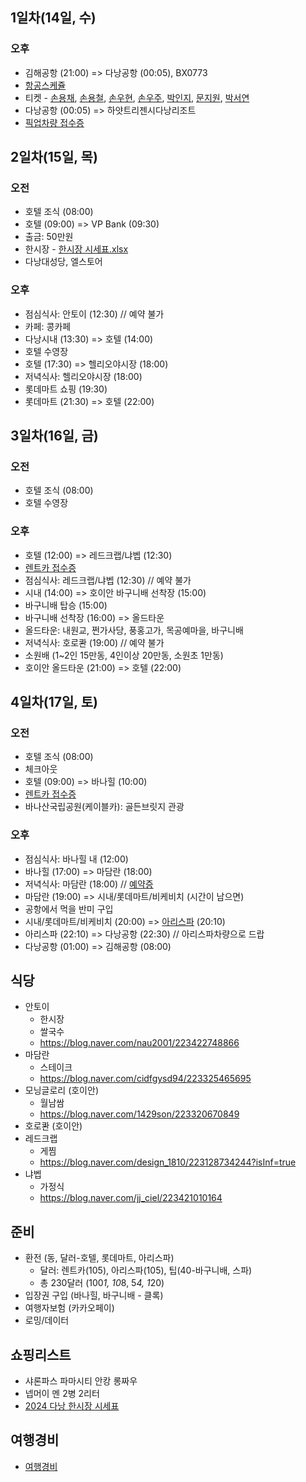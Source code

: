 ## 1일차(14일, 수)
### 오후
- 김해공항 (21:00) => 다낭공항 (00:05), BX0773
- [항공스케쥴](./항공스케쥴.png)
- 티켓 - [손용채](./인보이스/항공권_SON_YONGCHAE.pdf), [손용철](./인보이스/항공권_SON_YONGCHEOL.pdf), [손우현](./인보이스/항공권_SON_WOOHYEON.pdf), [손우주](./인보이스/항공권_SON_WOOJOO.pdf), [박인지](./인보이스/항공권_PARK_INJI.pdf), [문지원](./인보이스/항공권_MUN_JIWON.pdf), [박서연](./인보이스/항공권_PARK_SEOYEON.pdf)
- 다낭공항 (00:05) => 하얏트리젠시다낭리조트
- [픽업차량 접수증](./인보이스/픽업차량_접수증_0815.png)


## 2일차(15일, 목) 
### 오전
- 호텔 조식 (08:00)
- 호텔 (09:00) => VP Bank (09:30)
- 출금: 50만원
- 한시장 - [한시장 시세표.xlsx](./한시장%20시세표.xlsx)
- 다낭대성당, 엘스토어
### 오후
- 점심식사: 안토이 (12:30) // 예약 불가
- 카페: 콩카페
- 다낭시내 (13:30) => 호텔 (14:00)
- 호텔 수영장
- 호텔 (17:30) => 헬리오야시장 (18:00)
- 저녁식사: 헬리오야시장 (18:00)
- 롯데마트 쇼핑 (19:30)
- 롯데마트 (21:30) =>  호텔 (22:00)


## 3일차(16일, 금)
### 오전
- 호텔 조식 (08:00)
- 호텔 수영장
### 오후
- 호텔 (12:00) => 레드크랩/냐벱 (12:30)
- [렌트카 접수증](./인보이스/렌트카_접수증_0816.png)
- 점심식사: 레드크랩/냐벱 (12:30) // 예약 불가
- 시내 (14:00) => 호이안 바구니배 선착장 (15:00)
- 바구니배 탑승 (15:00)
- 바구니배 선착장 (16:00) => 올드타운
- 올드타운: 내원교, 쩐가사당, 풍홍고가, 목공예마을, 바구니배
- 저녁식사: 호로콴 (19:00) // 예약 불가
- 소원배 (1~2인 15만동, 4인이상 20만동, 소원초 1만동)
- 호이안 올드타운 (21:00) => 호텔 (22:00)


## 4일차(17일, 토)
### 오전
- 호텔 조식 (08:00)
- 체크아웃
- 호텔 (09:00) => 바나힐 (10:00)
- [렌트카 접수증](./인보이스/렌트카_접수증_0817.png)
- 바나산국립공원(케이블카): 골든브릿지 관광
### 오후
- 점심식사:  바나힐 내 (12:00)
- 바나힐 (17:00) => 마담란 (18:00)
- 저녁식사: 마담란 (18:00) // [예약증](./인보이스/마담란_예약증.pdf)
- 마담란 (19:00) => 시내/롯데마트/비케비치 (시간이 남으면)
- 공항에서 먹을 반미 구입
- 시내/롯데마트/비케비치 (20:00) => [아리스파](https://cafe.naver.com/happyibook/3513452) (20:10)
- 아리스파 (22:10) => 다낭공항 (22:30) // 아리스파차량으로 드랍
- 다낭공항 (01:00) => 김해공항 (08:00)

## 식당
- 안토이
	- 한시장
	- 쌀국수
	- https://blog.naver.com/nau2001/223422748866
- 마담란
	- 스테이크
	- https://blog.naver.com/cidfgysd94/223325465695
- 모닝글로리 (호이안)
	- 월남쌈
	- https://blog.naver.com/1429son/223320670849
- 호로콴 (호이안)
- 레드크랩
	- 게찜
	- https://blog.naver.com/design_1810/223128734244?isInf=true
- 냐벱
	- 가정식
	- https://blog.naver.com/jj_ciel/223421010164

## 준비
- 환전 (동, 달러-호텔, 롯데마트, 아리스파)
  - 달러: 렌트카(105), 아리스파(105), 팁(40-바구니배, 스파)
  - 총 230달러 (100*1, 10*8, 5*4, 1*20)
- 입장권 구입 (바나힐, 바구니배 - 클록)
- 여행자보험 (카카오페이)
- 로밍/데이터

## 쇼핑리스트
- 샤론파스 파마시티 안캉 롱짜우
- 넵머이 멘 2병 2리터
- [2024 다낭 한시장 시세표](https://www.tourtoctoc.com/news/articleView.html?idxno=4302)

## 여행경비
  - [여행경비](./여행경비.xlsx)